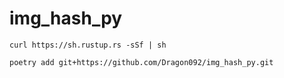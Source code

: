 # img_hash_py

```
curl https://sh.rustup.rs -sSf | sh
```

```
poetry add git+https://github.com/Dragon092/img_hash_py.git
```

